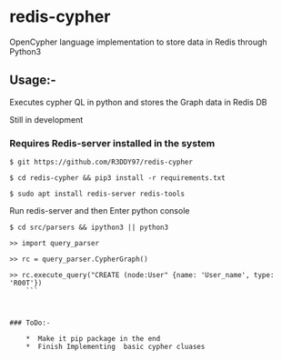 # redis-cypher
OpenCypher language implementation to store data in Redis through Python3

## Usage:-

Executes cypher QL in python and stores the Graph data in Redis DB

Still in development

### **Requires Redis-server installed in the system**

```
$ git https://github.com/R3DDY97/redis-cypher

$ cd redis-cypher && pip3 install -r requirements.txt

$ sudo apt install redis-server redis-tools

```

Run redis-server and then Enter python console

```
$ cd src/parsers && ipython3 || python3

>> import query_parser

>> rc = query_parser.CypherGraph()

>> rc.execute_query("CREATE (node:User" {name: 'User_name', type: 'R00T'})
    ```



### ToDo:-

    *  Make it pip package in the end
    *  Finish Implementing  basic cypher cluases
